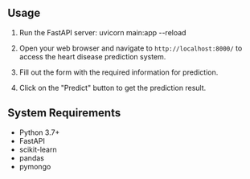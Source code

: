 ## Usage

1. Run the FastAPI server:
    uvicorn main:app --reload

2. Open your web browser and navigate to `http://localhost:8000/` to access the heart disease prediction system.

3. Fill out the form with the required information for prediction.

4. Click on the "Predict" button to get the prediction result.

## System Requirements

- Python 3.7+
- FastAPI
- scikit-learn
- pandas
- pymongo
